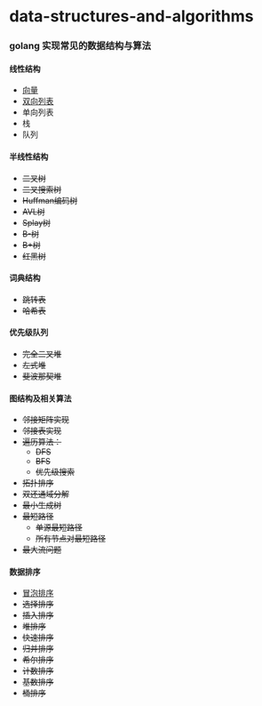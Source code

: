 # data-structures-and-algorithms

### golang 实现常见的数据结构与算法

#### 线性结构

* [向量](./vector)
* [双向列表](./list)
* 单向列表
* 栈
* 队列

#### 半线性结构

* ~~二叉树~~
* ~~二叉搜索树~~
* ~~Huffman编码树~~
* ~~AVL树~~
* ~~Splay树~~
* ~~B-树~~
* ~~B+树~~
* ~~红黑树~~

#### 词典结构

* ~~跳转表~~
* ~~哈希表~~

#### 优先级队列

* ~~完全二叉堆~~
* ~~左式堆~~
* ~~斐波那契堆~~

#### 图结构及相关算法

* ~~邻接矩阵实现~~
* ~~邻接表实现~~
* ~~遍历算法：~~
    * ~~DFS~~
    * ~~BFS~~
    * ~~优先级搜索~~
* ~~拓扑排序~~
* ~~双还通域分解~~
* ~~最小生成树~~
* ~~最短路径~~
    * ~~单源最短路径~~
    * ~~所有节点对最短路径~~
* ~~最大流问题~~

#### 数据排序

* [冒泡排序](./sort)
* ~~选择排序~~
* ~~插入排序~~
* ~~堆排序~~
* ~~快速排序~~
* ~~归并排序~~
* ~~希尔排序~~
* ~~计数排序~~
* ~~基数排序~~
* ~~桶排序~~
